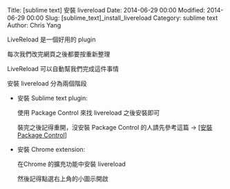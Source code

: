 Title: [sublime text] 安裝 livereload
Date: 2014-06-29 00:00
Modified: 2014-06-29 00:00
Slug: [sublime_text]_install_livereload
Category: sublime text
Author: Chris Yang

LiveReload 是一個好用的 plugin

每次我們改完網頁之後都要按重新整理

LiveReload 可以自動幫我們完成這件事情

安裝 livereload 分為兩個階段

*   安裝 Sublime text plugin:

    使用 Package Control 來找 livereload 之後安裝即可

    裝完之後記得重開，沒安裝 Package Control 的人請先參考這篇 -> <a href="{filename}/sublime_text/package_control.md" target="_blank">[安裝Package Control]</a>

*   安裝 Chrome extension:

    在Chrome 的擴充功能中安裝 livereload

    然後記得點選右上角的小圖示開啟
